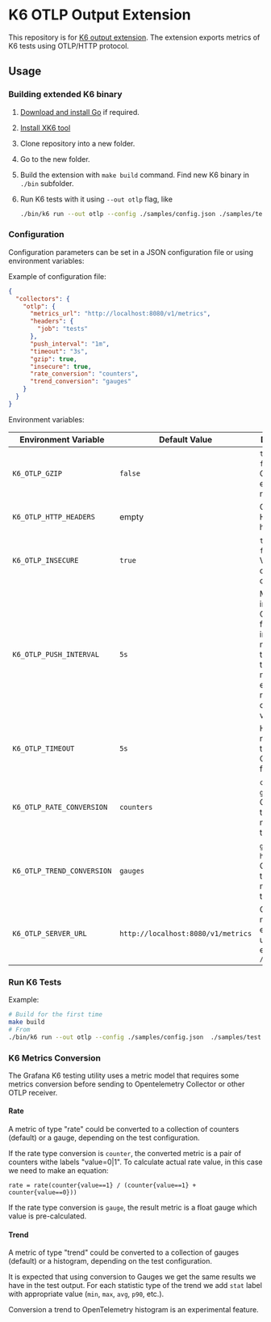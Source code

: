 # K6 OTLP Output Extension

This repository is for [K6 output extension](https://k6.io/docs/extensions/). The extension exports metrics of K6 tests using OTLP/HTTP protocol.

## Usage

### Building extended K6 binary

1. [Download and install Go](https://go.dev/doc/install) if required.
2. [Install XK6 tool](https://github.com/grafana/xk6/?tab=readme-ov-file#install-xk6)
3. Clone repository into a new folder.
4. Go to the new folder.
5. Build the extension with `make build` command. Find new K6 binary in `./bin` subfolder.
6. Run K6 tests with it using `--out otlp` flag, like

   ```sh
   ./bin/k6 run --out otlp --config ./samples/config.json ./samples/test.js
   ```

### Configuration

Configuration parameters can be set in a JSON configuration file or using environment variables:

Example of configuration file:

```json
{
  "collectors": {
    "otlp": {
      "metrics_url": "http://localhost:8080/v1/metrics",
      "headers": {
        "job": "tests"
      },
      "push_interval": "1m",
      "timeout": "3s",
      "gzip": true,
      "insecure": true,
      "rate_conversion": "counters",
      "trend_conversion": "gauges"
    }
  }
}
```

Environment variables:

| Environment Variable       | Default Value | Description |
|----------------------------|---------------|-------------|
| `K6_OTLP_GZIP`             | `false`       | `true` or `false`. Use GZIP encoding or not.  |
| `K6_OTLP_HTTP_HEADERS`     | empty         | Optional HTTP headers |
| `K6_OTLP_INSECURE`         | `true`        | `true` or `false`. Validate SSL certificate or not. |
| `K6_OTLP_PUSH_INTERVAL`    | `5s`          | Metric push interval in Go duration format for intermediate metrics. At the end on the test metrics exported regardless of this value. |
| `K6_OTLP_TIMEOUT`          | `5s`          | HTTP request timeout  in Go duration format |
| `K6_OTLP_RATE_CONVERSION`  | `counters`    | `counters` or `gauge`. Conversion type for metrics of type `rate`. |
| `K6_OTLP_TREND_CONVERSION` | `gauges`      | `gauges` or `histogram`. Conversion type for metrics of type `trend`. |
| `K6_OTLP_SERVER_URL`       | `http://localhost:8080/v1/metrics`| OTLP metrics endpoint url. Usually ends with `/v1/metrics` |

### Run K6 Tests

Example:

```sh
# Build for the first time
make build
# From 
./bin/k6 run --out otlp --config ./samples/config.json  ./samples/test.js
```

### K6 Metrics Conversion

The Grafana K6 testing utility uses a metric model that requires some metrics conversion before sending to Opentelemetry Collector or other OTLP receiver.

#### Rate

A metric of type "rate" could be converted to a collection of counters (default) or a gauge, depending on the test configuration.

If the rate type conversion is `counter`, the converted metric is a pair of counters withe labels "value=0|1".
To calculate actual rate value, in this case we need to make an equation:

```text
rate = rate(counter{value==1} / (counter{value==1} + counter{value==0}))
```

If the rate type conversion is `gauge`, the result metric is a float gauge which value is pre-calculated.

#### Trend

A metric of type "trend" could be converted to a collection of gauges (default) or a histogram, depending on the test configuration.

It is expected that using conversion to Gauges we get the same results we have in the test output.
For each statistic type of the trend we add `stat` label with appropriate value (`min`, `max`, `avg`, `p90`, etc.).

Conversion a trend to OpenTelemetry histogram is an experimental feature.
